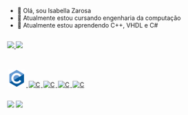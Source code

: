 - 👋 Olá, sou Isabella Zarosa
- 👀 Atualmente estou cursando engenharia da computação
- 🌱 Atualmente estou aprendendo C++, VHDL e C#

### 




##


<div>
  <a href="https://github.com/isabellazarosa">
  <img height="160em" src="https://github-readme-stats.vercel.app/api?username=isabellazarosa&show_icons=true&theme=radical&include_all_commits=true&count_private=true"/>
  <img height="160em" src="https://github-readme-stats.vercel.app/api/top-langs/?username=isabellazarosa&layout=compact&langs_count=7&theme=radical"/>
</div>

  
##

<div style="display: inline_block"><br>
<img src="https://raw.githubusercontent.com/devicons/devicon/master/icons/c/c-original.svg" alt="C" widtf="40" height="40" style="max-width:100%;margin: 0 2px;"></img>
<img src="https://cdn.jsdelivr.net/gh/devicons/devicon/icons/cplusplus/cplusplus-original.svg" alt="C" widtf="40" height="40" style="max-width:100%;margin: 0 2px;"></img>
<img src="https://cdn.jsdelivr.net/gh/devicons/devicon/icons/csharp/csharp-original.svg" alt="C" widtf="40" height="40" style="max-width:100%;margin: 0 2px;">
</img>
<img src="https://cdn.icon-icons.com/icons2/2107/PNG/512/file_type_vhdl_icon_130091.png" alt="C" widtf="40" height="40" style="max-width:100%;margin: 0 2px;">
</img>
<img src="https://cdn.jsdelivr.net/gh/devicons/devicon/icons/python/python-original.svg" alt="C" widtf="40" height="40" style="max-width:100%;margin: 0 2px;">          

##

<a href="https://instagram.com/isabellazarosa_" target="_blank"><img src="https://img.shields.io/badge/-Instagram-%23E4405F?style=for-the-badge&logo=instagram&logoColor=white" target="_blank"></a> 
<a href = "mailto:isabellazarosa@gmail.com"><img src="https://img.shields.io/badge/-Gmail-%23333?style=for-the-badge&logo=gmail&logoColor=white" target="_blank"></a>


 
 
 
</div>
